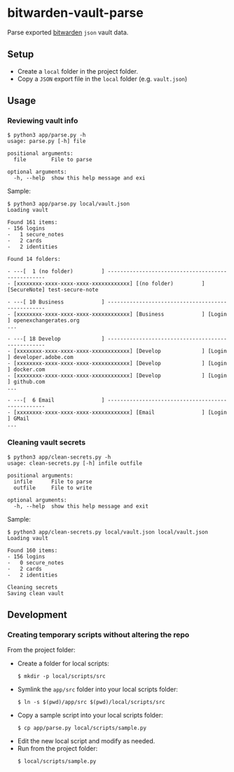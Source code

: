 # bitwarden-vault-parse

Parse exported [bitwarden](https://bitwarden.com/) `json` vault data.

## Setup
* Create a `local` folder in the project folder.
* Copy a `JSON` export file in the `local` folder (e.g. `vault.json`)

## Usage

### Reviewing vault info
```
$ python3 app/parse.py -h
usage: parse.py [-h] file

positional arguments:
  file        File to parse

optional arguments:
  -h, --help  show this help message and exi
```

Sample:
```
$ python3 app/parse.py local/vault.json
Loading vault

Found 161 items:
- 156 logins
-   1 secure_notes
-   2 cards
-   2 identities

Found 14 folders:

- ---[  1 (no folder)         ] --------------------------------------------------
- [xxxxxxxx-xxxx-xxxx-xxxx-xxxxxxxxxxxx] [(no folder)         ] [SecureNote] test-secure-note

- ---[ 10 Business            ] --------------------------------------------------
- [xxxxxxxx-xxxx-xxxx-xxxx-xxxxxxxxxxxx] [Business            ] [Login     ] openexchangerates.org
...

- ---[ 18 Develop             ] --------------------------------------------------
- [xxxxxxxx-xxxx-xxxx-xxxx-xxxxxxxxxxxx] [Develop             ] [Login     ] developer.adobe.com
- [xxxxxxxx-xxxx-xxxx-xxxx-xxxxxxxxxxxx] [Develop             ] [Login     ] docker.com
- [xxxxxxxx-xxxx-xxxx-xxxx-xxxxxxxxxxxx] [Develop             ] [Login     ] github.com
...

- ---[  6 Email               ] --------------------------------------------------
- [xxxxxxxx-xxxx-xxxx-xxxx-xxxxxxxxxxxx] [Email               ] [Login     ] GMail
...
```

### Cleaning vault secrets
```
$ python3 app/clean-secrets.py -h
usage: clean-secrets.py [-h] infile outfile

positional arguments:
  infile      File to parse
  outfile     File to write

optional arguments:
  -h, --help  show this help message and exit
```

Sample:
```
$ python3 app/clean-secrets.py local/vault.json local/vault.json
Loading vault

Found 160 items:
- 156 logins
-   0 secure_notes
-   2 cards
-   2 identities

Cleaning secrets
Saving clean vault
```

## Development

### Creating temporary scripts without altering the repo
From the project folder:
* Create a folder for local scripts:
  ```
  $ mkdir -p local/scripts/src
  ```
* Symlink the `app/src` folder into your local scripts folder:
  ```
  $ ln -s $(pwd)/app/src $(pwd)/local/scripts/src
  ```
* Copy a sample script into your local scripts folder:
  ```
  $ cp app/parse.py local/scripts/sample.py
  ```
* Edit the new local script and modify as needed.
* Run from the project folder:
  ```
  $ local/scripts/sample.py
  ```
